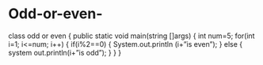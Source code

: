 # Odd-or-even-
class odd or even
{
public static void main(string []args)
{
int num=5;
for(int i=1; i<=num; i++)
{
if(i%2==0)
{
System.out.println (i+”is even”);
}
else
{
system out.println(i+”is odd”);
}
}
}
